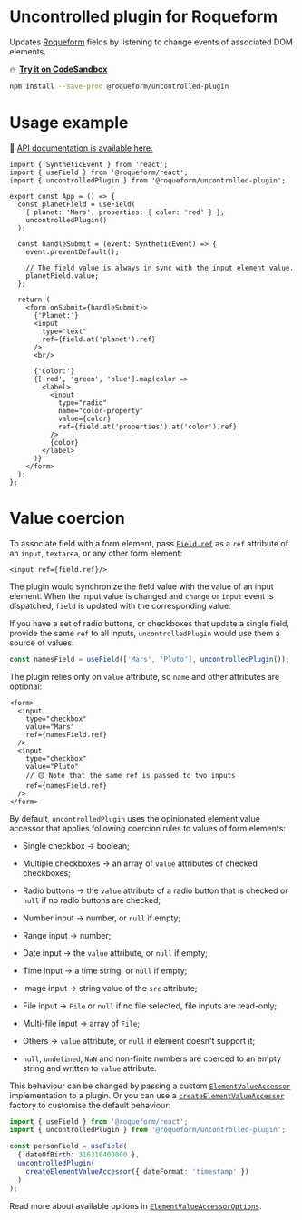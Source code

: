 # Uncontrolled plugin for Roqueform

Updates [Roqueform](https://github.com/smikhalevski/roqueform#readme) fields by listening to change events of associated
DOM elements.

🔥&ensp;[**Try it on CodeSandbox**](https://codesandbox.io/s/fsdshx)

```sh
npm install --save-prod @roqueform/uncontrolled-plugin
```

# Usage example

🔎 [API documentation is available here.](https://smikhalevski.github.io/roqueform/modules/_roqueform_uncontrolled_plugin.html)

```tsx
import { SyntheticEvent } from 'react';
import { useField } from '@roqueform/react';
import { uncontrolledPlugin } from '@roqueform/uncontrolled-plugin';

export const App = () => {
  const planetField = useField(
    { planet: 'Mars', properties: { color: 'red' } },
    uncontrolledPlugin()
  );

  const handleSubmit = (event: SyntheticEvent) => {
    event.preventDefault();

    // The field value is always in sync with the input element value.
    planetField.value;
  };

  return (
    <form onSubmit={handleSubmit}>
      {'Planet:'}
      <input
        type="text"
        ref={field.at('planet').ref}
      />
      <br/>

      {'Color:'}
      {['red', 'green', 'blue'].map(color =>
        <label>
          <input
            type="radio"
            name="color-property"
            value={color}
            ref={field.at('properties').at('color').ref}
          />
          {color}
        </label>
      )}
    </form>
  );
};
```

# Value coercion
To associate field with a form element, pass
[`Field.ref`](https://smikhalevski.github.io/roqueform/interfaces/_roqueform_ref_plugin.RefPlugin.html#ref)
as a `ref` attribute of an `input`, `textarea`, or any other form element:

```tsx
<input ref={field.ref}/>
```

The plugin would synchronize the field value with the value of an input element. When the input value is changed and
`change` or `input` event is dispatched, `field` is updated with the corresponding value.

If you have a set of radio buttons, or checkboxes that update a single field, provide the same `ref` to all
inputs, `uncontrolledPlugin` would use them a source of values.

```ts
const namesField = useField(['Mars', 'Pluto'], uncontrolledPlugin());
```

The plugin relies only on `value` attribute, so `name` and other attributes are optional:

```tsx
<form>
  <input
    type="checkbox"
    value="Mars"
    ref={namesField.ref}
  />
  <input
    type="checkbox"
    value="Pluto"
    // 🟡 Note that the same ref is passed to two inputs
    ref={namesField.ref}
  />
</form>
```

By default, `uncontrolledPlugin` uses the opinionated element value accessor that applies following coercion rules to
values of form elements:

- Single checkbox → boolean;

- Multiple checkboxes → an array of `value` attributes of checked checkboxes;

- Radio buttons → the `value` attribute of a radio button that is checked or `null` if no radio buttons are checked;

- Number input → number, or `null` if empty;

- Range input → number;

- Date input → the `value` attribute, or `null` if empty;

- Time input → a time string, or `null` if empty;

- Image input → string value of the `src` attribute;

- File input → `File` or `null` if no file selected, file inputs are read-only;

- Multi-file input → array of `File`;

- Others → `value` attribute, or `null` if element doesn't support it;

- `null`, `undefined`, `NaN` and non-finite numbers are coerced to an empty string and written to `value` attribute.

This behaviour can be changed by passing a custom
[`ElementValueAccessor`](https://smikhalevski.github.io/roqueform/interfaces/uncontrolled_plugin.ElementValueAccessor.html)
implementation to a plugin. Or you can use a
[`createElementValueAccessor`](https://smikhalevski.github.io/roqueform/functions/uncontrolled_plugin.createElementValueAccessor.html)
factory to customise the default behaviour:

```ts
import { useField } from '@roqueform/react';
import { uncontrolledPlugin } from '@roqueform/uncontrolled-plugin';

const personField = useField(
  { dateOfBirth: 316310400000 },
  uncontrolledPlugin(
    createElementValueAccessor({ dateFormat: 'timestamp' })
  )
);
```

Read more about available options in
[`ElementValueAccessorOptions`](https://smikhalevski.github.io/roqueform/interfaces/uncontrolled_plugin.ElementValueAccessorOptions.html).
